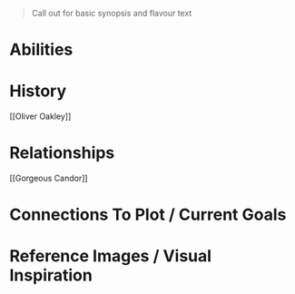 > Call out for basic synopsis and flavour text

# Abilities

# History
[[Oliver Oakley]]
# Relationships
[[Gorgeous Candor]]
# Connections To Plot / Current Goals

# Reference Images / Visual Inspiration